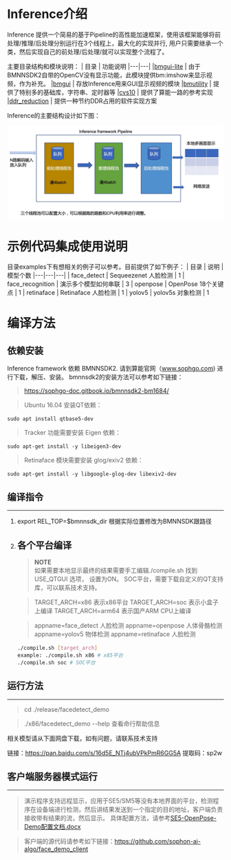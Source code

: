 # Inference介绍

Inference 提供一个简易的基于Pipeline的高性能加速框架，使用该框架能够将前处理/推理/后处理分别运行在3个线程上，最大化的实现并行, 用户只需要继承一个类，然后实现自己的前处理/后处理/就可以实现整个流程了。

主要目录结构和模块说明：
| 目录 | 功能说明 
|---|---| 
|[bmgui-lite](./bmgui-lite) | 由于BMNNSDK2自带的OpenCV没有显示功能，此模块提供bm:imshow来显示视频，作为补充。
|[bmgui](./bmgui) | 存放Inference用来GUI显示视频的模块 
|[bmutility](./bmutility) | 提供了特别多的基础库，字符串、定时器等
|[cvs10](./cvs10) | 提供了算能一路的参考实现
|[ddr_reduction](./ddr_reduction) | 提供一种节约DDR占用的软件实现方案

Inference的主要结构设计如下图： 

![avatar](res/inference_pipe.jpg)

# 示例代码集成使用说明

目录examples下有想相关的例子可以参考。目前提供了如下例子：
| 目录 | 说明 | 模型个数
|---|---|---| 
| face_detect | Sequeezenet 人脸检测  | 1
| face_recognition | 演示多个模型如何串联 | 3
| openpose | OpenPose 18个关键点 | 1
| retinaface | Retinaface 人脸检测 | 1
| yolov5 | yolov5s 对象检测 | 1

# 编译方法
## 依赖安装
Inference framework 依赖 BMNNSDK2. 请到算能官网（www.sophgo.com) 进行下载，解压、安装。  bmnnsdk2的安装方法可以参考如下链接： 
> https://sophgo-doc.gitbook.io/bmnnsdk2-bm1684/

> Ubuntu 16.04 安装QT依赖：
````
sudo apt install qtbase5-dev
````

> Tracker 功能需要安装 Eigen 依赖：
```
sudo apt-get install -y libeigen3-dev
```

> Retinaface 模块需要安装 glog/exiv2 依赖：
```
sudo apt-get install -y libgoogle-glog-dev libexiv2-dev
```
## 编译指令
---
1. export REL_TOP=$bmnnsdk_dir 根据实际位置修改为BMNNSDK跟路径
2. 各个平台编译
   ---
   > **NOTE**  
   如果需要本地显示最终的结果需要手工编辑./compile.sh 找到USE_QTGUI 选项， 设置为ON。
   SOC平台，需要下载自定义的QT支持库，可以联系技术支持。
   
   > TARGET_ARCH=x86 表示x86平台
   TARGET_ARCH=soc 表示小盒子上编译
   TARGET_ARCH=arm64 表示国产ARM CPU上编译
   
   > appname=face_detect 人脸检测
     appname=openpose    人体骨骼检测
     appname=yolov5      物体检测
     appname=retinaface  人脸检测
     
   ```` bash
   ./compile.sh [target_arch]
   example: ./compile.sh x86 # x85平台
   ./compile.sh soc # SOC平台
   ````
   
   
## 运行方法
---
   > cd ./release/facedetect_demo

   > ./x86/facedetect_demo --help 查看命行帮助信息     

相关模型请从下面网盘下载，如有问题，请联系技术支持 
   
   链接：https://pan.baidu.com/s/16d5E_NTj4ubVPkPmR6GG5A 
   提取码：sp2w 

## 客户端服务器模式运行
---
> 演示程序支持远程显示，应用于SE5/SM5等没有本地界面的平台，检测程序在设备端进行检测，然后讲结果发送到一个指定的目的地址，客户端负责接收带有结果的流，然后显示。
具体配置方法，请参考[SE5-OpenPose-Demo配置文档.docx](./SE5-OpenPose-Demo-Config.docx)  

> 客户端的源代码请参考如下链接：https://github.com/sophon-ai-algo/face_demo_client

